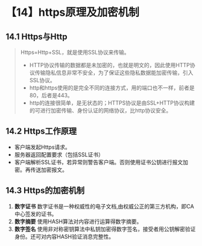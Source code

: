 # 【14】https原理及加密机制

## 14.1 Https与Http
> Https=Http+SSL，就是使用SSL协议来传输。
> - HTTP协议传输的数据都是未加密的，也就是明文的，因此使用HTTP协议传输隐私信息非常不安全，为了保证这些隐私数据能加密传输，引入SSL协议。
> - http和https使用的是完全不同的连接方式，用的端口也不一样，前者是80，后者是443。
> - http的连接很简单，是无状态的；HTTPS协议是由SSL+HTTP协议构建的可进行加密传输、身份认证的网络协议，比http协议安全。

## 14.2 Https工作原理
- 客户端发起Https请求。
- 服务器返回配置要求（包括SSL证书）
- 客户端解析SSL证书，若异常则警告客户端。否则使用证书公钥进行报文加密。再传送加密报文。

## 14.3 Https的加密机制
1. **数字证书**
    数字证书是一种权威性的电子文档,由权威公正的第三方机构，即CA中心签发的证书。
2. **数字摘要**
    使用HASH算法对内容进行运算得数字摘要。
2. **数字签名**
    使用非对称密钥算法中私钥加密得数字签名，接受者用公钥解密验证身份。还可对内容HASH验证消息完整性。